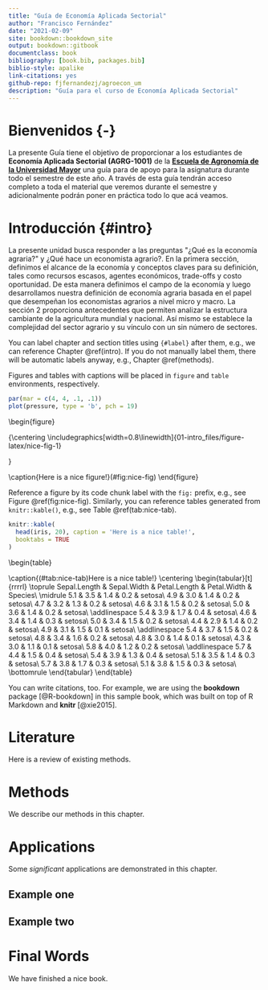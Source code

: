 ```yaml
--- 
title: "Guía de Economía Aplicada Sectorial"
author: "Francisco Fernández"
date: "2021-02-09"
site: bookdown::bookdown_site
output: bookdown::gitbook
documentclass: book
bibliography: [book.bib, packages.bib]
biblio-style: apalike
link-citations: yes
github-repo: fjfernandezj/agroecon_um
description: "Guía para el curso de Economía Aplicada Sectorial"
---
```


# Bienvenidos {-}

La presente Guía tiene el objetivo de proporcionar a los estudiantes de **Economía Aplicada Sectorial (AGRG-1001)** de la [**Escuela de Agronomía de la Universidad Mayor**](https://www.umayor.cl/um/carreras/agronomia-santiago/10000) una guía para de apoyo para la asignatura durante todo el semestre de este año. A través de esta guía tendrán acceso completo a toda el material que veremos durante el semestre y adicionalmente podrán poner en práctica todo lo que acá veamos.

 



<!--chapter:end:index.Rmd-->

# Introducción {#intro}


La presente unidad busca responder a las preguntas "¿Qué es la economía agraria?" y ¿Qué hace un economista agrario?. En la primera sección, definimos el alcance de la economía y conceptos claves para su definición, tales como recursos escasos, agentes económicos, trade-offs y costo oportunidad. De esta manera definimos el campo de la economía y luego desarrollamos nuestra definición de economía agraria basada en el papel que desempeñan los economistas agrarios a nivel micro y macro. La sección 2 proporciona antecedentes que permiten analizar la estructura cambiante de la agricultura mundial y nacional. Así mismo se establece la complejidad del sector agrario y su vínculo con un sin número de sectores.


You can label chapter and section titles using `{#label}` after them, e.g., we can reference Chapter \@ref(intro). If you do not manually label them, there will be automatic labels anyway, e.g., Chapter \@ref(methods).

Figures and tables with captions will be placed in `figure` and `table` environments, respectively.


```r
par(mar = c(4, 4, .1, .1))
plot(pressure, type = 'b', pch = 19)
```

\begin{figure}

{\centering \includegraphics[width=0.8\linewidth]{01-intro_files/figure-latex/nice-fig-1} 

}

\caption{Here is a nice figure!}(\#fig:nice-fig)
\end{figure}

Reference a figure by its code chunk label with the `fig:` prefix, e.g., see Figure \@ref(fig:nice-fig). Similarly, you can reference tables generated from `knitr::kable()`, e.g., see Table \@ref(tab:nice-tab).


```r
knitr::kable(
  head(iris, 20), caption = 'Here is a nice table!',
  booktabs = TRUE
)
```

\begin{table}

\caption{(\#tab:nice-tab)Here is a nice table!}
\centering
\begin{tabular}[t]{rrrrl}
\toprule
Sepal.Length & Sepal.Width & Petal.Length & Petal.Width & Species\\
\midrule
5.1 & 3.5 & 1.4 & 0.2 & setosa\\
4.9 & 3.0 & 1.4 & 0.2 & setosa\\
4.7 & 3.2 & 1.3 & 0.2 & setosa\\
4.6 & 3.1 & 1.5 & 0.2 & setosa\\
5.0 & 3.6 & 1.4 & 0.2 & setosa\\
\addlinespace
5.4 & 3.9 & 1.7 & 0.4 & setosa\\
4.6 & 3.4 & 1.4 & 0.3 & setosa\\
5.0 & 3.4 & 1.5 & 0.2 & setosa\\
4.4 & 2.9 & 1.4 & 0.2 & setosa\\
4.9 & 3.1 & 1.5 & 0.1 & setosa\\
\addlinespace
5.4 & 3.7 & 1.5 & 0.2 & setosa\\
4.8 & 3.4 & 1.6 & 0.2 & setosa\\
4.8 & 3.0 & 1.4 & 0.1 & setosa\\
4.3 & 3.0 & 1.1 & 0.1 & setosa\\
5.8 & 4.0 & 1.2 & 0.2 & setosa\\
\addlinespace
5.7 & 4.4 & 1.5 & 0.4 & setosa\\
5.4 & 3.9 & 1.3 & 0.4 & setosa\\
5.1 & 3.5 & 1.4 & 0.3 & setosa\\
5.7 & 3.8 & 1.7 & 0.3 & setosa\\
5.1 & 3.8 & 1.5 & 0.3 & setosa\\
\bottomrule
\end{tabular}
\end{table}

You can write citations, too. For example, we are using the **bookdown** package [@R-bookdown] in this sample book, which was built on top of R Markdown and **knitr** [@xie2015].

<!--chapter:end:01-intro.Rmd-->

# Literature

Here is a review of existing methods.

<!--chapter:end:02-literature.Rmd-->

# Methods

We describe our methods in this chapter.

<!--chapter:end:03-method.Rmd-->

# Applications

Some _significant_ applications are demonstrated in this chapter.

## Example one

## Example two

<!--chapter:end:04-application.Rmd-->

# Final Words

We have finished a nice book.

<!--chapter:end:05-summary.Rmd-->



<!--chapter:end:06-references.Rmd-->

